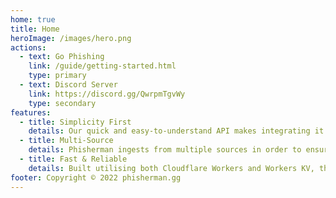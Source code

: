 ```yaml
---
home: true
title: Home
heroImage: /images/hero.png
actions:
  - text: Go Phishing
    link: /guide/getting-started.html
    type: primary
  - text: Discord Server
    link: https://discord.gg/QwrpmTgvWy
    type: secondary
features:
  - title: Simplicity First
    details: Our quick and easy-to-understand API makes integrating it into your services a breeze.
  - title: Multi-Source
    details: Phisherman ingests from multiple sources in order to ensure new domains are detected quickly.
  - title: Fast & Reliable
    details: Built utilising both Cloudflare Workers and Workers KV, the aim is to be as fast and reliable as possible.
footer: Copyright © 2022 phisherman.gg
---
```


